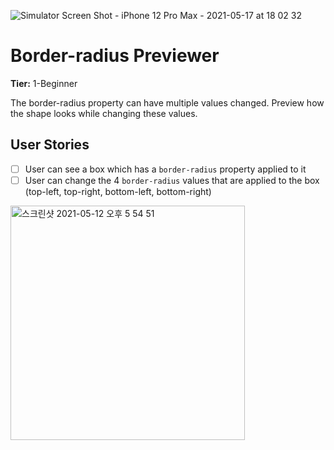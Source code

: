 ![Simulator Screen Shot - iPhone 12 Pro Max - 2021-05-17 at 18 02 32](https://user-images.githubusercontent.com/69520548/118462852-1435fa00-b73a-11eb-86a8-66c0f508c356.png)

# Border-radius Previewer

**Tier:** 1-Beginner

The border-radius property can have multiple values changed. Preview how the shape looks while changing these values.

## User Stories

-   [ ] User can see a box which has a `border-radius` property applied to it
-   [ ] User can change the 4 `border-radius` values that are applied to the box (top-left, top-right, bottom-left, bottom-right)

<img width="375" alt="스크린샷 2021-05-12 오후 5 54 51" src="https://user-images.githubusercontent.com/69520548/118462852-1435fa00-b73a-11eb-86a8-66c0f508c356.png">

